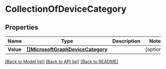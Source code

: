 # CollectionOfDeviceCategory

## Properties

Name | Type | Description | Notes
------------ | ------------- | ------------- | -------------
**Value** | [**[]MicrosoftGraphDeviceCategory**](microsoft.graph.deviceCategory.md) |  | [optional] 

[[Back to Model list]](../README.md#documentation-for-models) [[Back to API list]](../README.md#documentation-for-api-endpoints) [[Back to README]](../README.md)


